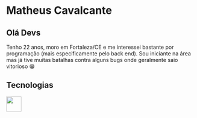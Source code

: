 # Matheus Cavalcante


## Olá Devs

Tenho 22 anos, moro em Fortaleza/CE e me interessei bastante por programação (mais especificamente pelo back end). Sou iniciante na área mas já tive muitas batalhas contra alguns bugs onde geralmente saio vitorioso :grin:

## Tecnologias

<img src="https://cdn.jsdelivr.net/gh/devicons/devicon/icons/php/php-original.svg" height="40" width="40"/>
          

